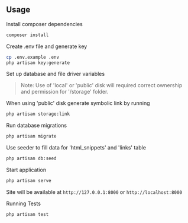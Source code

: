## Usage

Install composer dependencies
```sh
composer install
```
Create .env file and generate key
```sh
cp .env.example .env
php artisan key:generate
```

Set up database and file driver variables
> Note: Use of 'local' or 'public' disk will required correct ownership and permission for '/storage' folder.

When using 'public' disk generate symbolic link by running
```sh
php artisan storage:link
```

Run database migrations
```sh
php artisan migrate
```

Use seeder to fill data for 'html_snippets' and 'links' table
```sh
php artisan db:seed
```

Start application
```sh
php artisan serve
```

Site will be available at `http://127.0.0.1:8000` or `http://localhost:8000`

Running Tests
```sh
php artisan test
```
